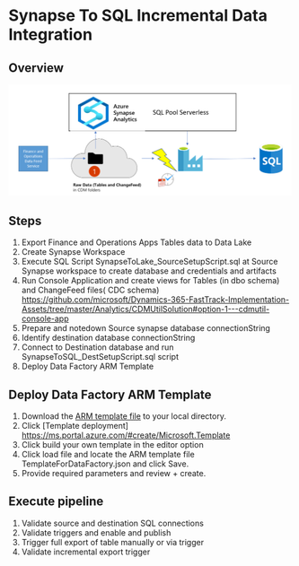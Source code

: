 # Synapse To SQL Incremental Data Integration 
## Overview

![Synapse To S Q L Concept](SynapseToSQLConcept.png)

## Steps 
1. Export Finance and Operations Apps Tables data to Data Lake  
2. Create Synapse Workspace
3. Execute SQL Script SynapseToLake_SourceSetupScript.sql at Source Synapse workspace to create database and credentials and artifacts
4. Run Console Application and create views for Tables (in dbo schema) and ChangeFeed files( CDC schema)  https://github.com/microsoft/Dynamics-365-FastTrack-Implementation-Assets/tree/master/Analytics/CDMUtilSolution#option-1---cdmutil-console-app
5. Prepare and notedown Source synapse database connectionString 
6. Identify destination database connectionString 
7. Connect to Destination database and run SynapseToSQL_DestSetupScript.sql script 
8. Deploy Data Factory ARM Template

## Deploy Data Factory ARM Template
1. Download the [ARM template file](SynapseToSQL_TemplateForDataFactory.json) to your local directory.
2. Click [Template deployment] https://ms.portal.azure.com/#create/Microsoft.Template
3. Click build your own template in the editor option
4. Click load file and locate the ARM template file TemplateForDataFactory.json and click Save.
5. Provide required parameters and review + create.

## Execute pipeline 
1. Validate source and destination SQL connections 
2. Validate triggers and enable and publish 
3. Trigger full export of table manually or via trigger 
4. Validate incremental export trigger  
